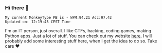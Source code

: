 ### Hi there 👋
<!-- PB START -->
```
My current MonkeyType PB is - WPM:94.21 Acc:97.42
Updated on: 12:19:45 CEST Time
```
<!-- PB END -->
I'm an IT person, just overall. I like CTFs, hacking, coding games, making Python apps. Just a lot of stuff.
You can check out my website [here](https://skill3472.github.io/).
I will probably add some interesting stuff here, when I get the idea to do so. Take care ❤️
